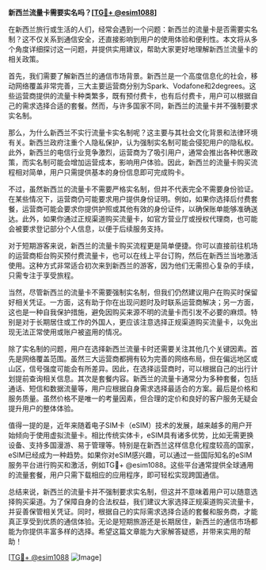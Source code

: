 **新西兰流量卡需要实名吗？[[TG💪+ @esim1088](https://t.me/s/esim1088)]**

在新西兰旅行或生活的人们，经常会遇到一个问题：新西兰的流量卡是否需要实名制？这不仅关系到通信安全，还直接影响到用户的使用体验和便利性。本文将从多个角度详细探讨这一问题，并提供实用建议，帮助大家更好地理解新西兰流量卡的相关政策。

首先，我们需要了解新西兰的通信市场背景。新西兰是一个高度信息化的社会，移动网络覆盖非常完善，三大主要运营商分别为Spark、Vodafone和2degrees。这些运营商提供的流量卡种类繁多，既有预付费卡，也有后付费卡，用户可以根据自己的需求选择合适的套餐。然而，与许多国家不同，新西兰的流量卡并不强制要求实名制。

那么，为什么新西兰不实行流量卡实名制呢？这主要与其社会文化背景和法律环境有关。新西兰政府注重个人隐私保护，认为强制实名制可能会侵犯用户的隐私权。此外，新西兰的电信行业竞争激烈，运营商为了吸引用户，通常会推出各种优惠政策，而实名制可能会增加运营成本，影响用户体验。因此，新西兰的流量卡购买流程相对简单，用户只需提供基本的身份信息即可完成购卡。

不过，虽然新西兰的流量卡不需要严格实名制，但并不代表完全不需要身份验证。在某些情况下，运营商仍可能要求用户提供身份证明。例如，如果你选择后付费套餐，运营商可能会要求你提供护照或其他有效的身份证件，以确保账单能够准确送达。此外，如果你通过正规渠道购买流量卡，如官方营业厅或授权代理商，也可能会被要求登记部分个人信息，以便于后续服务支持。

对于短期游客来说，新西兰的流量卡购买流程更是简单便捷。你可以直接前往机场的运营商柜台购买预付费流量卡，也可以在线上平台订购，然后在新西兰当地激活使用。这种方式非常适合初次来到新西兰的游客，因为他们无需担心复杂的手续，只需专注于享受旅程。

当然，尽管新西兰的流量卡不需要强制实名制，但我们仍然建议用户在购买时保留好相关凭证。一方面，这有助于你在出现问题时及时联系运营商解决；另一方面，这也是一种自我保护措施，避免因购买来源不明的流量卡而引发不必要的麻烦。特别是对于长期居住或工作的外国人，更应该注意选择正规渠道购买流量卡，以免出现无法正常使用或账户被盗用的情况。

除了实名制的问题，用户在选择新西兰流量卡时还需要关注其他几个关键因素。首先是网络覆盖范围。虽然三大运营商都拥有较为完善的网络布局，但在偏远地区或山区，信号强度可能会有所差异。因此，在选择运营商时，可以根据自己的出行计划提前查询相关信息。其次是套餐内容。新西兰的流量卡通常分为多种套餐，包括通话、短信和数据流量等，用户应根据自身需求选择最适合的方案。最后是价格和服务质量。虽然价格不是唯一的考量因素，但合理的定价和良好的客户服务无疑会提升用户的整体体验。

值得一提的是，近年来随着电子SIM卡（eSIM）技术的发展，越来越多的用户开始倾向于使用虚拟流量卡。相比传统实体卡，eSIM具有诸多优势，比如无需更换设备、支持多国漫游、易于管理等。特别是在新西兰这样信息化程度较高的国家，eSIM已经成为一种趋势。如果你对eSIM感兴趣，可以通过一些国际知名的eSIM服务平台进行购买和激活，例如TG💪+ @esim1088。这些平台通常提供全球通用的流量套餐，用户只需下载相应的应用程序，即可轻松实现跨国通信。

总结来说，新西兰的流量卡并不强制要求实名制，但这并不意味着用户可以随意选择购买渠道。为了保障自身的合法权益，我们建议大家选择正规渠道购买流量卡，并妥善保管相关凭证。同时，根据自己的实际需求选择合适的套餐和服务商，才能真正享受到优质的通信体验。无论是短期旅游还是长期居住，新西兰的通信市场都能为你提供丰富多样的选择。希望这篇文章能为大家解答疑惑，并带来实用的帮助！

[[TG💪+ @esim1088](https://t.me/s/esim1088) ![Image](https://i.postimg.cc/4NQfJmqS/Snipaste-2025-05-13-00-14-12.png)]
